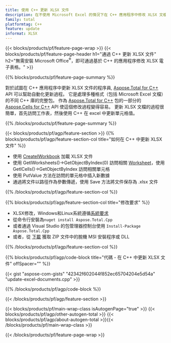 ```yaml
---
title: 使用 C++ 更新 XLSX 文件
description: 在不使用 Microsoft Excel 的情況下在 C++ 應用程序中修改 XLSX 文檔.
family: total
platformtag: C++
feature: update
informat: XLSX
---
```

{{< blocks/products/pf/feature-page-wrap >}}
{{< blocks/products/pf/feature-page-header h1="通過 C++ 更新 XLSX 文件" h2="無需安裝 Microsoft Office<sup>&reg;</sup>，即可通過基於 C++ 的應用程序修改 XLSX 電子表格。" >}}

{{% blocks/products/pf/feature-page-summary %}}

對於試圖在 C++ 應用程序中更新 XLSX 文件的程序員, [Aspose.Total for C++](https://products.aspose.com/total/cpp/) API 可以幫助自動化更新過程。 它是處理多種格式（包括 Microsoft Excel 文檔）的不同 C++ 庫的完整包。 作為 [Aspose.Total for C++](https://products.aspose.com/total/cpp/) 包的一部分的 [Aspose.Cells for C++](https://products.aspose.com/cells/cpp/) API 使這個修改過程變得容易。 更新 XLSX 文檔的過程很簡單，首先訪問工作表，然後使用 C++ 在 excel 中更新單元格值。

{{% /blocks/products/pf/feature-page-summary %}}

{{< blocks/products/pf/agp/feature-section >}}
{{% blocks/products/pf/agp/feature-section-col title="如何在 C++ 中更新 XLSX 文件" %}}

- 使用 [CreateIWorkbook](https://reference.aspose.com/cells/cpp/class/aspose.cells.factory#a93f7282b976d2a001d44198dedaceee8) 加載 XLSX 文件
- 使用 GetIWorksheets()->GetObjectByIndex(0) 訪問相關 [Worksheet](https://reference.aspose.com/cells/cpp/class/aspose.cells.i_worksheet)，使用 GetICells()->GetObjectByIndex 訪問相關單元格
- 使用 PutValue 方法在訪問的單元格中插入新數據
- 通過將文件以路徑作為參數傳遞，使用 Save 方法將文件保存為 .xlsx 文件

{{% /blocks/products/pf/agp/feature-section-col %}}

{{% blocks/products/pf/agp/feature-section-col title="修改要求" %}}

- XLSX修改，Windows和Linux系統遵循[系統要求](https://docs.aspose.com/cells/cpp/system-requirements/) 
- 從命令行安裝為```nuget install Aspose.Total.Cpp```
- 或者通過 Visual Studio 的包管理器控制台使用 ```Install-Package Aspose.Total.Cpp```
- 或者，從 [下載](https://releases.aspose.com/cells/cpp) 獲取 ZIP 文件中的脫機 MSI 安裝程序或 DLL

{{% /blocks/products/pf/agp/feature-section-col %}}

{{% blocks/products/pf/agp/code-block title="代碼 - 在 C++ 中更新 XLSX 文件" offSpacer="" %}}

{{< gist "aspose-com-gists" "42342f602044f852ec65704204e5d54a" "update-excel-documents.cpp" >}}

{{% /blocks/products/pf/agp/code-block %}}

{{< /blocks/products/pf/agp/feature-section >}}

{{< blocks/products/pf/main-wrap-class isAutogenPage="true" >}}
{{< blocks/products/pf/agp/other-autogen-total >}}
{{< blocks/products/pf/agp/about-autogen-total >}}{{< /blocks/products/pf/main-wrap-class >}}

{{< /blocks/products/pf/feature-page-wrap >}}